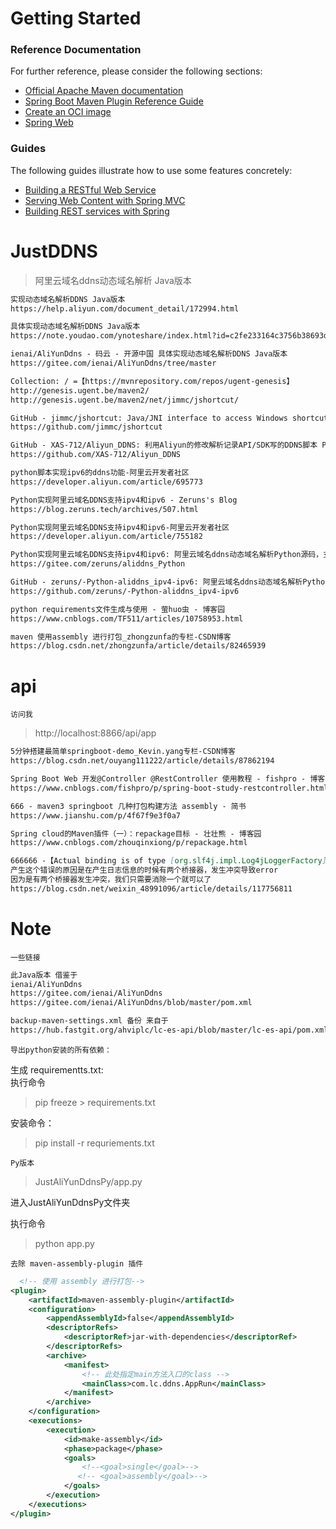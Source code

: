 # Getting Started

### Reference Documentation

For further reference, please consider the following sections:

* [Official Apache Maven documentation](https://maven.apache.org/guides/index.html)
* [Spring Boot Maven Plugin Reference Guide](https://docs.spring.io/spring-boot/docs/2.5.5/maven-plugin/reference/html/)
* [Create an OCI image](https://docs.spring.io/spring-boot/docs/2.5.5/maven-plugin/reference/html/#build-image)
* [Spring Web](https://docs.spring.io/spring-boot/docs/2.5.5/reference/htmlsingle/#boot-features-developing-web-applications)

### Guides

The following guides illustrate how to use some features concretely:

* [Building a RESTful Web Service](https://spring.io/guides/gs/rest-service/)
* [Serving Web Content with Spring MVC](https://spring.io/guides/gs/serving-web-content/)
* [Building REST services with Spring](https://spring.io/guides/tutorials/bookmarks/)

# JustDDNS

> 阿里云域名ddns动态域名解析 Java版本

```markdown
实现动态域名解析DDNS Java版本
https://help.aliyun.com/document_detail/172994.html

具体实现动态域名解析DDNS Java版本
https://note.youdao.com/ynoteshare/index.html?id=c2fe233164c3756b38693d78f31347ed

ienai/AliYunDdns - 码云 - 开源中国 具体实现动态域名解析DDNS Java版本
https://gitee.com/ienai/AliYunDdns/tree/master

Collection: / =【https://mvnrepository.com/repos/ugent-genesis】
http://genesis.ugent.be/maven2/
http://genesis.ugent.be/maven2/net/jimmc/jshortcut/

GitHub - jimmc/jshortcut: Java/JNI interface to access Windows shortcuts
https://github.com/jimmc/jshortcut

GitHub - XAS-712/Aliyun_DDNS: 利用Aliyun的修改解析记录API/SDK写的DDNS脚本 Py版本
https://github.com/XAS-712/Aliyun_DDNS

python脚本实现ipv6的ddns功能-阿里云开发者社区
https://developer.aliyun.com/article/695773

Python实现阿里云域名DDNS支持ipv4和ipv6 - Zeruns's Blog
https://blog.zeruns.tech/archives/507.html

Python实现阿里云域名DDNS支持ipv4和ipv6-阿里云开发者社区
https://developer.aliyun.com/article/755182

Python实现阿里云域名DDNS支持ipv4和ipv6: 阿里云域名ddns动态域名解析Python源码，支持ipv4和ipv6
https://gitee.com/zeruns/aliddns_Python

GitHub - zeruns/-Python-aliddns_ipv4-ipv6: 阿里云域名ddns动态域名解析Python源码
https://github.com/zeruns/-Python-aliddns_ipv4-ipv6

python requirements文件生成与使用 - 萤huo虫 - 博客园
https://www.cnblogs.com/TF511/articles/10758953.html

maven 使用assembly 进行打包_zhongzunfa的专栏-CSDN博客
https://blog.csdn.net/zhongzunfa/article/details/82465939
```

# api

`访问我`
> http://localhost:8866/api/app

```markdown
5分钟搭建最简单springboot-demo_Kevin.yang专栏-CSDN博客
https://blog.csdn.net/ouyang111222/article/details/87862194

Spring Boot Web 开发@Controller @RestController 使用教程 - fishpro - 博客园
https://www.cnblogs.com/fishpro/p/spring-boot-study-restcontroller.html

666 - maven3 springboot 几种打包构建方法 assembly - 简书
https://www.jianshu.com/p/4f67f9e3f0a7

Spring cloud的Maven插件（一）：repackage目标 - 壮壮熊 - 博客园
https://www.cnblogs.com/zhouqinxiong/p/repackage.html

666666 -【Actual binding is of type [org.slf4j.impl.Log4jLoggerFactory]】报错解决办法- SLF4J: Actual binding is of type [org.slf4j.impl.Log4jLoggerFactory]_-CSDN博客
产生这个错误的原因是在产生日志信息的时候有两个桥接器，发生冲突导致error
因为是有两个桥接器发生冲突，我们只需要消除一个就可以了
https://blog.csdn.net/weixin_48991096/article/details/117756811
```

# Note

`一些链接`

```markdown
此Java版本 借鉴于
ienai/AliYunDdns
https://gitee.com/ienai/AliYunDdns
https://gitee.com/ienai/AliYunDdns/blob/master/pom.xml

backup-maven-settings.xml 备份 来自于
https://hub.fastgit.org/ahviplc/lc-es-api/blob/master/lc-es-api/pom.xml
```

`导出python安装的所有依赖：`

生成 requirementts.txt:    
执行命令
> pip freeze > requirements.txt

安装命令：
> pip install -r requriements.txt

`Py版本`
> JustAliYunDdnsPy/app.py

进入JustAliYunDdnsPy文件夹

执行命令
> python app.py

`去除 maven-assembly-plugin 插件`

```xml
  <!-- 使用 assembly 进行打包-->
<plugin>
    <artifactId>maven-assembly-plugin</artifactId>
    <configuration>
        <appendAssemblyId>false</appendAssemblyId>
        <descriptorRefs>
            <descriptorRef>jar-with-dependencies</descriptorRef>
        </descriptorRefs>
        <archive>
            <manifest>
                <!-- 此处指定main方法入口的class -->
                <mainClass>com.lc.ddns.AppRun</mainClass>
            </manifest>
        </archive>
    </configuration>
    <executions>
        <execution>
            <id>make-assembly</id>
            <phase>package</phase>
            <goals>
                <!--<goal>single</goal>-->
               <!-- <goal>assembly</goal>-->
            </goals>
        </execution>
    </executions>
</plugin>
```
